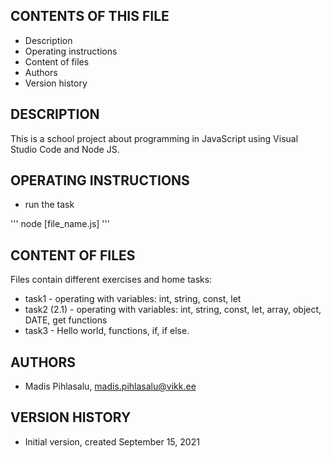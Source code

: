 CONTENTS OF THIS FILE
---------------------

 * Description
 * Operating instructions
 * Content of files
 * Authors
 * Version history



DESCRIPTION
------------
This is a school project about programming in JavaScript using Visual Studio Code and Node JS.


OPERATING INSTRUCTIONS
----------------------

* run the task

'''
node [file_name.js]
'''


CONTENT OF FILES
------------

Files contain different exercises and home tasks:

* task1 - operating with variables: int, string, const, let
* task2 (2.1) - operating with variables: int, string, const, let, array, object, DATE, get functions
* task3 - Hello world, functions, if, if else.


AUTHORS
-------

 * Madis Pihlasalu, madis.pihlasalu@vikk.ee


 VERSION HISTORY
----------------

* Initial version, created September 15, 2021


